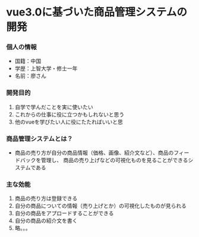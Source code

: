 # vue3.0に基づいた商品管理システムの開発
### 個人の情報
+ 国籍：中国
+ 学歴：上智大学・修士一年
+ 名前：廖さん
### 開発目的
1. 自学で学んだことを実に使いたい
2. これからの仕事に役に立つかもしれないと思う
3. 他のvueを学びたい人に役にたたればいいと思
### 商品管理システムとは？
+ 商品の売り方が自分の商品情報（価格、画像、紹介文など）、商品のフィードバックを管理し、
商品の売り上げなどの可視化ものを見ることができるシステムである
### 主な効能
1. 商品の売り方は登録できる
2. 自分の商品についての情報（売り上げとか）の可視化したものが見られる
3. 自分の商品をアプロードすることができる
4. 自分の商品の紹介文を書く
5. 略。。。
